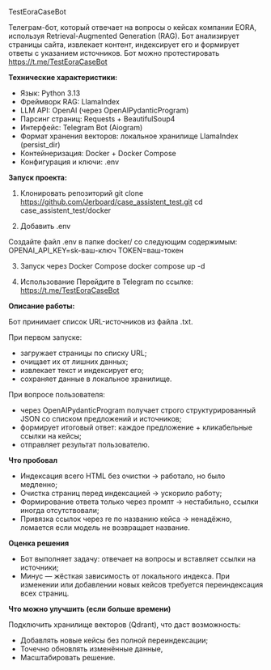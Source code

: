 TestEoraCaseBot

Телеграм-бот, который отвечает на вопросы о кейсах компании EORA, используя Retrieval-Augmented Generation (RAG).
Бот анализирует страницы сайта, извлекает контент, индексирует его и формирует ответы с указанием источников.
Бот можно протестировать https://t.me/TestEoraCaseBot


**Технические характеристики:**

- Язык: Python 3.13
- Фреймворк RAG: LlamaIndex
- LLM API: OpenAI (через OpenAIPydanticProgram)
- Парсинг страниц: Requests + BeautifulSoup4
- Интерфейс: Telegram Bot (Aiogram)
- Формат хранения векторов: локальное хранилище LlamaIndex (persist_dir)
- Контейнеризация: Docker + Docker Compose
- Конфигурация и ключи: .env

**Запуск проекта:**
1. Клонировать репозиторий
git clone https://github.com/Jerboard/case_assistent_test.git
cd case_assistent_test/docker

2. Добавить .env

Создайте файл .env в папке docker/ со следующим содержимым:
OPENAI_API_KEY=sk-ваш-ключ
TOKEN=ваш-токен

3. Запуск через Docker Compose
docker compose up -d

4. Использование
Перейдите в Telegram по ссылке: https://t.me/TestEoraCaseBot

**Описание работы:**

Бот принимает список URL-источников из файла .txt.

При первом запуске:

- загружает страницы по списку URL;
- очищает их от лишних данных;
- извлекает текст и индексирует его;
- сохраняет данные в локальное хранилище.

При вопросе пользователя:

- через OpenAIPydanticProgram получает строго структурированный JSON со списком предложений и источников;
- формирует итоговый ответ: каждое предложение + кликабельные ссылки на кейсы;
- отправляет результат пользователю.

**Что пробовал**
- Индексация всего HTML без очистки → работало, но было медленно;
- Очистка страниц перед индексацией → ускорило работу;
- Формирование ответа только через промпт → нестабильно, ссылки иногда отсутствовали;
- Привязка ссылок через re по названию кейса → ненадёжно, ломается если модель не возвращает название.

**Оценка решения**
- Бот выполняет задачу: отвечает на вопросы и вставляет ссылки на источники;
- Минус — жёсткая зависимость от локального индекса. При изменении или добавлении новых кейсов требуется переиндексация всех страниц.

**Что можно улучшить (если больше времени)**

Подключить хранилище векторов (Qdrant), что даст возможность:
- Добавлять новые кейсы без полной переиндексации;
- Точечно обновлять изменённые данные,
- Масштабировать решение.

